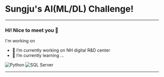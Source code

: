 # Sungju's AI(ML/DL) Challenge!

---

### Hi! Nice to meet you 👋
I'm working on 

- 🔭 I’m currently working on NH digital R&D center
- 🌱 I’m currently learning ...
<img alt="Python" src ="https://img.shields.io/badge/Python-3776AB.svg?&style=for-the-badge&logo=Python&logoColor=white"/>
<img alt="SQL Server" src ="https://img.shields.io/badge/MSSQL Server-CC2927.svg?&style=for-the-badge&logo=microsoftsqlserver&logoColor=white"/>

<!--
- 👯 I’m looking to collaborate on ...
- 🤔 I’m looking for help with ...
- 💬 Ask me about ...
- 📫 How to reach me: ...
- 😄 Pronouns: ...
- ⚡ Fun fact: ...
-->


---
